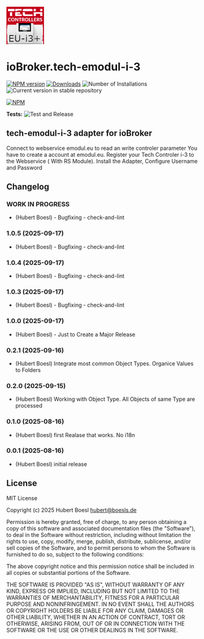 ![Logo](admin/tech-emodul-i-3.png)
# ioBroker.tech-emodul-i-3

[![NPM version](https://img.shields.io/npm/v/iobroker.tech-emodul-i-3.svg)](https://www.npmjs.com/package/iobroker.tech-emodul-i-3)
[![Downloads](https://img.shields.io/npm/dm/iobroker.tech-emodul-i-3.svg)](https://www.npmjs.com/package/iobroker.tech-emodul-i-3)
![Number of Installations](https://iobroker.live/badges/tech-emodul-i-3-installed.svg)
![Current version in stable repository](https://iobroker.live/badges/tech-emodul-i-3-stable.svg)

[![NPM](https://nodei.co/npm/iobroker.tech-emodul-i-3.png?downloads=true)](https://nodei.co/npm/iobroker.tech-emodul-i-3/)

**Tests:** ![Test and Release](https://github.com/boeslh/ioBroker.tech-emodul-i-3/workflows/Test%20and%20Release/badge.svg)

## tech-emodul-i-3 adapter for ioBroker

Connect to webservice emodul.eu to read an write controler parameter
You have to create a account at emodul.eu. Register your Tech Controler i-3 to the Webservice ( With RS Module). 
Install the Adapter, Configure Username and Password

## Changelog
<!--
	Placeholder for the next version (at the beginning of the line):
	### **WORK IN PROGRESS**
-->
### **WORK IN PROGRESS**
* (Hubert Boesl) - Bugfixing - check-and-lint

### 1.0.5 (2025-09-17)
* (Hubert Boesl) - Bugfixing - check-and-lint

### 1.0.4 (2025-09-17)
* (Hubert Boesl) - Bugfixing - check-and-lint

### 1.0.3 (2025-09-17)
* (Hubert Boesl) - Bugfixing - check-and-lint

### 1.0.0 (2025-09-17)
* (Hubert Boesl) - Just to Create a Major Release

### 0.2.1 (2025-09-16)
* (Hubert Boesl) Integrate most common Object Types. Organice Values to Folders

### 0.2.0 (2025-09-15)
* (Hubert Boesl) Working with Object Type. All Objects of same Type are processed

### 0.1.0 (2025-08-16)
* (Hubert Boesl) first Realase that works. No i18n

### 0.0.1 (2025-08-16)
* (Hubert Boesl) initial release

## License
MIT License

Copyright (c) 2025 Hubert Boesl <hubert@boesls.de>

Permission is hereby granted, free of charge, to any person obtaining a copy
of this software and associated documentation files (the "Software"), to deal
in the Software without restriction, including without limitation the rights
to use, copy, modify, merge, publish, distribute, sublicense, and/or sell
copies of the Software, and to permit persons to whom the Software is
furnished to do so, subject to the following conditions:

The above copyright notice and this permission notice shall be included in all
copies or substantial portions of the Software.

THE SOFTWARE IS PROVIDED "AS IS", WITHOUT WARRANTY OF ANY KIND, EXPRESS OR
IMPLIED, INCLUDING BUT NOT LIMITED TO THE WARRANTIES OF MERCHANTABILITY,
FITNESS FOR A PARTICULAR PURPOSE AND NONINFRINGEMENT. IN NO EVENT SHALL THE
AUTHORS OR COPYRIGHT HOLDERS BE LIABLE FOR ANY CLAIM, DAMAGES OR OTHER
LIABILITY, WHETHER IN AN ACTION OF CONTRACT, TORT OR OTHERWISE, ARISING FROM,
OUT OF OR IN CONNECTION WITH THE SOFTWARE OR THE USE OR OTHER DEALINGS IN THE
SOFTWARE.